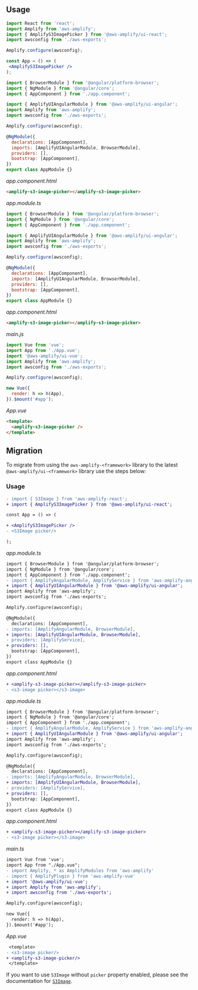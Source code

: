 ## Usage

<docs-filter framework="react">

```jsx
import React from 'react';
import Amplify from 'aws-amplify';
import { AmplifyS3ImagePicker } from '@aws-amplify/ui-react';
import awsconfig from './aws-exports';

Amplify.configure(awsconfig);

const App = () => (
 <AmplifyS3ImagePicker />
);
```
</docs-filter>

<docs-filter framework="angular">

```js
import { BrowserModule } from '@angular/platform-browser';
import { NgModule } from '@angular/core';
import { AppComponent } from './app.component';

import { AmplifyUIAngularModule } from '@aws-amplify/ui-angular';
import Amplify from 'aws-amplify';
import awsconfig from './aws-exports';

Amplify.configure(awsconfig);

@NgModule({
  declarations: [AppComponent],
  imports: [AmplifyUIAngularModule, BrowserModule],
  providers: [],
  bootstrap: [AppComponent],
})
export class AppModule {}
```

_app.component.html_

```html
<amplify-s3-image-picker></amplify-s3-image-picker>
```
</docs-filter>

<docs-filter framework="ionic">

_app.module.ts_

```js
import { BrowserModule } from '@angular/platform-browser';
import { NgModule } from '@angular/core';
import { AppComponent } from './app.component';

import { AmplifyUIAngularModule } from '@aws-amplify/ui-angular';
import Amplify from 'aws-amplify';
import awsconfig from './aws-exports';

Amplify.configure(awsconfig);

@NgModule({
  declarations: [AppComponent],
  imports: [AmplifyUIAngularModule, BrowserModule],
  providers: [],
  bootstrap: [AppComponent],
})
export class AppModule {}
```

_app.component.html_

```html
<amplify-s3-image-picker></amplify-s3-image-picker>
```
</docs-filter>

<docs-filter framework="vue">

_main.js_

```js
import Vue from 'vue';
import App from './App.vue';
import '@aws-amplify/ui-vue';
import Amplify from 'aws-amplify';
import awsconfig from './aws-exports';

Amplify.configure(awsconfig);

new Vue({
  render: h => h(App),
}).$mount('#app');
```

_App.vue_

```html
<template>
  <amplify-s3-image-picker />
</template>
```
</docs-filter>


<ui-component-props tag="amplify-s3-image-picker" use-table-headers></ui-component-props>

## Migration

To migrate from using the `aws-amplify-<framework>` library to the latest `@aws-amplify/ui-<framework>` library use the steps below:

<inline-fragment src="~/ui/storage/fragments/web/installation-diff.md"></inline-fragment>

### Usage

<docs-filter framework="react">

```diff
- import { S3Image } from 'aws-amplify-react';
+ import { AmplifyS3ImagePicker } from '@aws-amplify/ui-react';

const App = () => (

+ <AmplifyS3ImagePicker />
- <S3Image picker/>

);
```
</docs-filter>

<docs-filter framework="angular">

_app.module.ts_

```diff
import { BrowserModule } from '@angular/platform-browser';
import { NgModule } from '@angular/core';
import { AppComponent } from './app.component';
- import { AmplifyAngularModule, AmplifyService } from 'aws-amplify-angular';
+ import { AmplifyUIAngularModule } from '@aws-amplify/ui-angular';
import Amplify from 'aws-amplify';
import awsconfig from './aws-exports';

Amplify.configure(awsconfig);

@NgModule({
  declarations: [AppComponent],
- imports: [AmplifyAngularModule, BrowserModule],
+ imports: [AmplifyUIAngularModule, BrowserModule],
- providers: [AmplifyService],
+ providers: [],
  bootstrap: [AppComponent],
})
export class AppModule {}
```

_app.component.html_

```diff
+ <amplify-s3-image-picker></amplify-s3-image-picker>
- <s3-image picker></s3-image>
```
</docs-filter>

<docs-filter framework="ionic">

_app.module.ts_

```diff
import { BrowserModule } from '@angular/platform-browser';
import { NgModule } from '@angular/core';
import { AppComponent } from './app.component';
- import { AmplifyAngularModule, AmplifyService } from 'aws-amplify-angular';
+ import { AmplifyUIAngularModule } from '@aws-amplify/ui-angular';
import Amplify from 'aws-amplify';
import awsconfig from './aws-exports';

Amplify.configure(awsconfig);

@NgModule({
  declarations: [AppComponent],
- imports: [AmplifyAngularModule, BrowserModule],
+ imports: [AmplifyUIAngularModule, BrowserModule],
- providers: [AmplifyService],
+ providers: [],
  bootstrap: [AppComponent],
})
export class AppModule {}
```

_app.component.html_

```diff
+ <amplify-s3-image-picker></amplify-s3-image-picker>
- <s3-image picker></s3-image>
```
</docs-filter>

<docs-filter framework="vue">

_main.ts_

```diff
import Vue from 'vue';
import App from "./App.vue";
- import Amplify, * as AmplifyModules from 'aws-amplify'
- import { AmplifyPlugin } from 'aws-amplify-vue'
+ import '@aws-amplify/ui-vue';
+ import Amplify from 'aws-amplify';
+ import awsconfig from './aws-exports';

Amplify.configure(awsconfig);

new Vue({
  render: h => h(App),
}).$mount('#app');
```

_App.vue_

```diff
 <template>
- <s3-image picker/>
+ <amplify-s3-image-picker/>
 </template>
```
</docs-filter>

If you want to use `S3Image` without `picker` property enabled, please see the documentation for  [`S3Image`](~/ui/storage/s3-image.md).